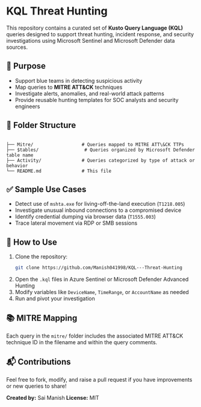 # KQL Threat Hunting

This repository contains a curated set of **Kusto Query Language (KQL)** queries designed to support threat hunting, incident response, and security investigations using Microsoft Sentinel and Microsoft Defender data sources.

## 📌 Purpose

- Support blue teams in detecting suspicious activity
- Map queries to **MITRE ATT&CK** techniques
- Investigate alerts, anomalies, and real-world attack patterns
- Provide reusable hunting templates for SOC analysts and security engineers

## 📁 Folder Structure

```

├── Mitre/                  # Queries mapped to MITRE ATT\&CK TTPs
├── $tables/                 # Queries organized by Microsoft Defender table name
├── Activity/               # Queries categorized by type of attack or behavior
└── README.md               # This file

````

## ✅ Sample Use Cases

- Detect use of `mshta.exe` for living-off-the-land execution (`T1218.005`)
- Investigate unusual inbound connections to a compromised device
- Identify credential dumping via browser data (`T1555.003`)
- Trace lateral movement via RDP or SMB sessions

## 🧠 How to Use

1. Clone the repository:
   ```bash
   git clone https://github.com/Manish041998/KQL---Threat-Hunting
   
2. Open the `.kql` files in Azure Sentinel or Microsoft Defender Advanced Hunting
3. Modify variables like `DeviceName`, `TimeRange`, or `AccountName` as needed
4. Run and pivot your investigation

## 📚 MITRE Mapping

Each query in the `mitre/` folder includes the associated MITRE ATT\&CK technique ID in the filename and within the query comments.

## 📬 Contributions

Feel free to fork, modify, and raise a pull request if you have improvements or new queries to share!

**Created by:** Sai Manish
**License:** MIT

